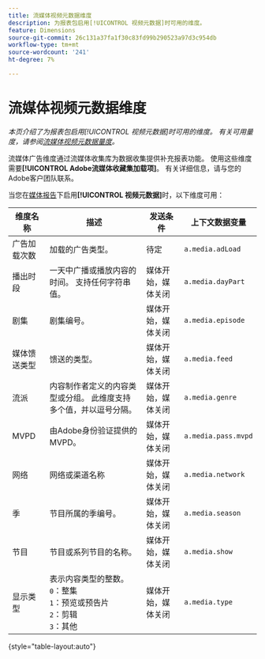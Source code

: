 ```yaml
---
title: 流媒体视频元数据维度
description: 为报表包启用[!UICONTROL 视频元数据]时可用的维度。
feature: Dimensions
source-git-commit: 26c131a37fa1f30c83fd99b290523a97d3c954db
workflow-type: tm+mt
source-wordcount: '241'
ht-degree: 7%

---
```


# 流媒体视频元数据维度

*本页介绍了为报表包启用[!UICONTROL 视频元数据]时可用的维度。 有关可用量度，请参阅[流媒体视频元数据量度](../metrics/sm-video-metadata.md)。*

流媒体广告维度通过流媒体收集库为数据收集提供补充报表功能。 使用这些维度需要&#x200B;**[!UICONTROL Adobe流媒体收藏集加载项]**。 有关详细信息，请与您的Adobe客户团队联系。

当您在[媒体报告](/help/admin/admin/c-manage-report-suites/c-edit-report-suites/media-management.md)下启用&#x200B;**[!UICONTROL 视频元数据]**&#x200B;时，以下维度可用：

| 维度名称 | 描述 | 发送条件 | 上下文数据变量 |
| --- | --- | --- | --- |
| 广告加载次数 | 加载的广告类型。 | 待定 | `a.media.adLoad` |
| 播出时段 | 一天中广播或播放内容的时间。 支持任何字符串值。 | 媒体开始，媒体关闭 | `a.media.dayPart` |
| 剧集 | 剧集编号。 | 媒体开始，媒体关闭 | `a.media.episode` |
| 媒体馈送类型 | 馈送的类型。 | 媒体开始，媒体关闭 | `a.media.feed` |
| 流派 | 内容制作者定义的内容类型或分组。 此维度支持多个值，并以逗号分隔。 | 媒体开始，媒体关闭 | `a.media.genre` |
| MVPD | 由Adobe身份验证提供的MVPD。 | 媒体开始，媒体关闭 | `a.media.pass.mvpd` |
| 网络 | 网络或渠道名称 | 媒体开始，媒体关闭 | `a.media.network` |
| 季 | 节目所属的季编号。 | 媒体开始，媒体关闭 | `a.media.season` |
| 节目 | 节目或系列节目的名称。 | 媒体开始，媒体关闭 | `a.media.show` |
| 显示类型 | 表示内容类型的整数。<br>`0`：整集<br>`1`：预览或预告片<br>`2`：剪辑<br>`3`：其他 | 媒体开始，媒体关闭 | `a.media.type` |

{style="table-layout:auto"}
